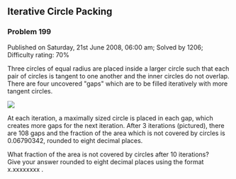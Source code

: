 Iterative Circle Packing
------------------------

### Problem 199

Published on Saturday, 21st June 2008, 06:00 am; Solved by 1206;
Difficulty rating: 70%

Three circles of equal radius are placed inside a larger circle such
that each pair of circles is tangent to one another and the inner
circles do not overlap. There are four uncovered "gaps" which are to be
filled iteratively with more tangent circles.

![](project/images/p199_circles_in_circles.gif)

At each iteration, a maximally sized circle is placed in each gap, which
creates more gaps for the next iteration. After 3 iterations (pictured),
there are 108 gaps and the fraction of the area which is not covered by
circles is 0.06790342, rounded to eight decimal places.

What fraction of the area is not covered by circles after 10
iterations?\
 Give your answer rounded to eight decimal places using the format
x.xxxxxxxx .
